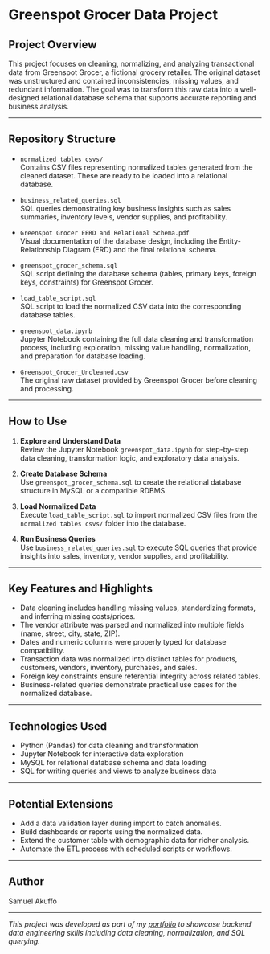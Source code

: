 # Greenspot Grocer Data Project

## Project Overview

This project focuses on cleaning, normalizing, and analyzing transactional data from Greenspot Grocer, a fictional grocery retailer. The original dataset was unstructured and contained inconsistencies, missing values, and redundant information. The goal was to transform this raw data into a well-designed relational database schema that supports accurate reporting and business analysis.

---

## Repository Structure

- `normalized tables csvs/`  
  Contains CSV files representing normalized tables generated from the cleaned dataset. These are ready to be loaded into a relational database.

- `business_related_queries.sql`  
  SQL queries demonstrating key business insights such as sales summaries, inventory levels, vendor supplies, and profitability.

- `Greenspot Grocer EERD and Relational Schema.pdf`  
  Visual documentation of the database design, including the Entity-Relationship Diagram (ERD) and the final relational schema.

- `greenspot_grocer_schema.sql`  
  SQL script defining the database schema (tables, primary keys, foreign keys, constraints) for Greenspot Grocer.

- `load_table_script.sql`  
  SQL script to load the normalized CSV data into the corresponding database tables.

- `greenspot_data.ipynb`  
  Jupyter Notebook containing the full data cleaning and transformation process, including exploration, missing value handling, normalization, and preparation for database loading.

- `Greenspot_Grocer_Uncleaned.csv`  
  The original raw dataset provided by Greenspot Grocer before cleaning and processing.

---

## How to Use

1. **Explore and Understand Data**  
   Review the Jupyter Notebook `greenspot_data.ipynb` for step-by-step data cleaning, transformation logic, and exploratory data analysis.

2. **Create Database Schema**  
   Use `greenspot_grocer_schema.sql` to create the relational database structure in MySQL or a compatible RDBMS.

3. **Load Normalized Data**  
   Execute `load_table_script.sql` to import normalized CSV files from the `normalized tables csvs/` folder into the database.

4. **Run Business Queries**  
   Use `business_related_queries.sql` to execute SQL queries that provide insights into sales, inventory, vendor supplies, and profitability.

---

## Key Features and Highlights

- Data cleaning includes handling missing values, standardizing formats, and inferring missing costs/prices.
- The vendor attribute was parsed and normalized into multiple fields (name, street, city, state, ZIP).
- Dates and numeric columns were properly typed for database compatibility.
- Transaction data was normalized into distinct tables for products, customers, vendors, inventory, purchases, and sales.
- Foreign key constraints ensure referential integrity across related tables.
- Business-related queries demonstrate practical use cases for the normalized database.

---

## Technologies Used

- Python (Pandas) for data cleaning and transformation
- Jupyter Notebook for interactive data exploration
- MySQL for relational database schema and data loading
- SQL for writing queries and views to analyze business data

---

## Potential Extensions

- Add a data validation layer during import to catch anomalies.
- Build dashboards or reports using the normalized data.
- Extend the customer table with demographic data for richer analysis.
- Automate the ETL process with scheduled scripts or workflows.

---

## Author

Samuel Akuffo

---

*This project was developed as part of my [portfolio](https://kwamesa.github.io/portfolio/index.html) to showcase backend data engineering skills including data cleaning, normalization, and SQL querying.*

